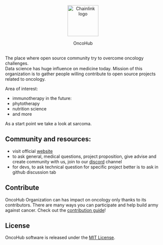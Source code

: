 <br/>
<p align="center">
<a href="https://oncohub.xyz" target="_blank">
<img src="https://user-images.githubusercontent.com/34304253/197536055-f76de58c-31e1-4cbf-a634-5e13b0722613.svg" width="100" alt="Chainlink logo">
</a>
</p>
<p align="center">
OncoHub
</p>
<br/>
The place where open source community try to overcome oncology challenges.
<br/>
Data science has huge influence on medicine today. Mission of this organization is to gather people willing contribute to open source projects related to oncology.

Area of interest:
- immunotherapy
in the future:
- phytotherapy
- nutrition science
- and more

As a start point we take a look at sarcoma.

## Community and resources:
- visit official <a href="https://oncohub.xyz" target="_blank">website</a>
- to ask general, medical questions, project proposition, give advise and create community with us, join to our <a href="https://discord.gg/GtTQqU9t" target="_blank">discord</a> channel
- for devs, to ask technical question for specific project better is to ask in github discussion tab

## Contribute

OncoHub Organization can has impact on oncology only thanks to its contributors. There are many ways you can participate and help build army against cancer. Check out the [contribution guide](CONTRIBUTING.md)!

## License

OncoHub software is released under the [MIT License](LICENSE).
